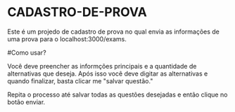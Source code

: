 # CADASTRO-DE-PROVA

Este é um projedo de cadastro de prova no qual envia as informações de uma prova para o localhost:3000/exams.

#Como usar?

Você deve preencher as informções principais e a quantidade de alternativas que deseja. Após isso você deve digitar as alternativas e quando finalizar, basta clicar me "salvar questão." 

Repita o processo até salvar todas as questões desejadas e então clique no botão enviar.
